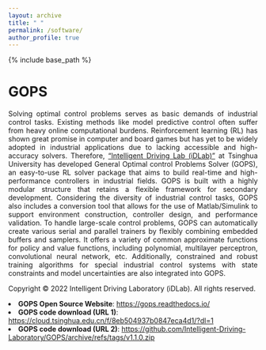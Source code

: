 ```yaml
---
layout: archive
title: " "
permalink: /software/
author_profile: true
---
```


{% include base_path %}

GOPS
======
<p style="text-align: justify;">Solving optimal control problems serves as basic demands of industrial control tasks. Existing methods like model predictive control often suffer from heavy online computational burdens. Reinforcement learning (RL) has shown great promise in computer and board games but has yet to be widely adopted in industrial applications due to lacking accessible and high-accuracy solvers. Therefore, <a href="http://www.idlab-tsinghua.com/">“Intelligent Driving Lab (iDLab)”</a> at Tsinghua University has developed General Optimal control Problems Solver (GOPS), an easy-to-use RL solver package that aims to build real-time and high-performance controllers in industrial fields. GOPS is built with a highly modular structure that retains a flexible framework for secondary development. Considering the diversity of industrial control tasks, GOPS also includes a conversion tool that allows for the use of Matlab/Simulink to support environment construction, controller design, and performance validation. To handle large-scale control problems, GOPS can automatically create various serial and parallel trainers by flexibly combining embedded buffers and samplers. It offers a variety of common approximate functions for policy and value functions, including polynomial, multilayer perceptron, convolutional neural network, etc. Additionally, constrained and robust training algorithms for special industrial control systems with state constraints and model uncertainties are also integrated into GOPS.</p>
<p style="text-align: justify;">Copyright © 2022 Intelligent Driving Laboratory (iDLab). All rights reserved.</p>
<li><b>GOPS Open Source Website</b>: <a href="https://gops.readthedocs.io/">https://gops.readthedocs.io/</a></li>
<li><b>GOPS code download (URL 1)</b>: <a href="https://cloud.tsinghua.edu.cn/f/8eb504937b0847eca4d1/?dl=1">https://cloud.tsinghua.edu.cn/f/8eb504937b0847eca4d1/?dl=1</a></li>
<li><b>GOPS code download (URL 2)</b>: <a href="https://github.com/Intelligent-Driving-Laboratory/GOPS/archive/refs/tags/v1.1.0.zip">https://github.com/Intelligent-Driving-Laboratory/GOPS/archive/refs/tags/v1.1.0.zip</a></li>

									



  

